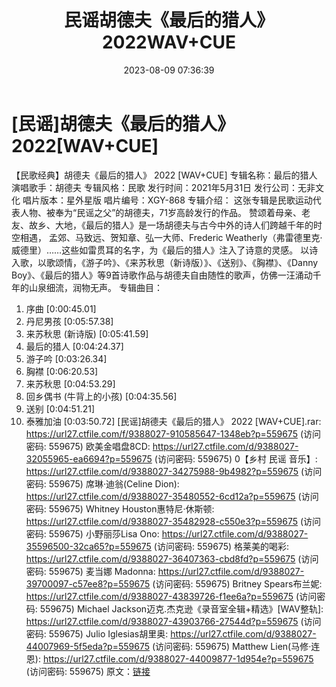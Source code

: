﻿---
title: 民谣胡德夫《最后的猎人》2022WAV+CUE
date: 2023-08-09 07:36:39
categories: 外语音乐
tags: 外语音乐
---
# [民谣]胡德夫《最后的猎人》2022[WAV+CUE]

【民歌经典】胡德夫《最后的猎人》 2022 [WAV+CUE]
专辑名称：最后的猎人
演唱歌手：胡德夫
专辑风格：民歌
发行时间：2021年5月31日
发行公司：无非文化
唱片版本：星外星版
唱片编号：XGY-868
专辑介绍：
这张专辑是民歌运动代表人物、被奉为“民谣之父”的胡德夫，71岁高龄发行的作品。
赞颂着母亲、老友、故乡、大地，《最后的猎人》是一场胡德夫与古今中外的诗人们跨越千年的时空相遇，
孟郊、马致远、贺知章、弘一大师、Frederic
Weatherly（弗雷德里克·威德里）……这些如雷贯耳的名字，为《最后的猎人》注入了诗意的灵感。
以诗入歌，以歌颂情，《游子吟》、《来苏秋思（新诗版）》、《送别》、《胸襟》、《Danny
Boy》、《最后的猎人》等9首诗歌作品与胡德夫自由随性的歌声，仿佛一汪涌动千年的山泉细流，润物无声。
专辑曲目：
01. 序曲 [0:00:45.01]
02. 丹尼男孩 [0:05:57.38]
03. 来苏秋思 (新诗版) [0:05:41.59]
04. 最后的猎人 [0:04:24.37]
05. 游子吟 [0:03:26.34]
06. 胸襟 [0:06:20.53]
07. 来苏秋思 [0:04:53.29]
08. 回乡偶书 (牛背上的小孩) [0:04:35.56]
09. 送别 [0:04:51.21]
10. 泰雅加油 [0:03:50.72]
[民谣]胡德夫《最后的猎人》 2022 [WAV+CUE].rar: https://url27.ctfile.com/f/9388027-910585647-1348eb?p=559675
(访问密码: 559675)
欧美金唱盘8CD: https://url27.ctfile.com/d/9388027-32055965-ea6694?p=559675
(访问密码: 559675)
0【乡村 民谣 音乐】: https://url27.ctfile.com/d/9388027-34275988-9b4982?p=559675
(访问密码: 559675)
席琳·迪翁(Celine Dion): https://url27.ctfile.com/d/9388027-35480552-6cd12a?p=559675
(访问密码: 559675)
Whitney Houston惠特尼·休斯顿: https://url27.ctfile.com/d/9388027-35482928-c550e3?p=559675
(访问密码: 559675)
小野丽莎Lisa Ono: https://url27.ctfile.com/d/9388027-35596500-32ca65?p=559675
(访问密码: 559675)
格莱美的喝彩: https://url27.ctfile.com/d/9388027-36407363-cbd8fd?p=559675
(访问密码: 559675)
麦当娜 Madonna: https://url27.ctfile.com/d/9388027-39700097-c57ee8?p=559675
(访问密码: 559675)
Britney Spears布兰妮: https://url27.ctfile.com/d/9388027-43839726-f1ee6a?p=559675
(访问密码: 559675)
Michael Jackson迈克.杰克逊《录音室全辑+精选》[WAV整轨]: https://url27.ctfile.com/d/9388027-43903766-27544d?p=559675
(访问密码: 559675)
Julio Iglesias胡里奥: https://url27.ctfile.com/d/9388027-44007969-5f5eda?p=559675
(访问密码: 559675)
Matthew Lien(马修·连恩): https://url27.ctfile.com/d/9388027-44009877-1d954e?p=559675
(访问密码: 559675)
原文：[链接](https://blog.sina.com.cn/s/blog_1647c7e760103130f.html)